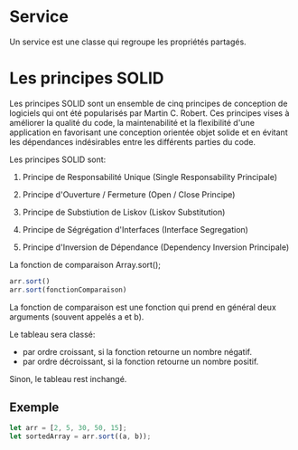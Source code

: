 # Service

Un service est une classe qui regroupe les propriétés partagés.

# Les principes SOLID

Les principes SOLID  sont un ensemble de cinq principes de conception de logiciels qui ont été popularisés par Martin C. Robert. Ces principes vises à améliorer la qualité du code, la maintenabilité et la flexibilité d'une application en favorisant une conception orientée objet solide et en évitant les dépendances indésirables entre les différents parties du code.

Les principes SOLID sont: 

1. Principe de Responsabilité Unique (Single Responsability Principale)

2. Principe d'Ouverture / Fermeture (Open / Close Principe)

3. Principe de Substiution de Liskov (Liskov Substitution)

4. Principe de Ségrégation d'Interfaces (Interface Segregation)

5. Principe d'Inversion de Dépendance (Dependency Inversion  Principale)

La fonction de comparaison Array.sort();

```js
arr.sort()
arr.sort(fonctionComparaison)
```


La fonction de comparaison est une fonction qui prend en général deux  arguments (souvent appelés a et b).

Le tableau sera classé:

- par ordre croissant, si la fonction retourne un nombre négatif.
- par ordre décroissant, si la fonction retourne un nombre positif.

Sinon, le tableau rest inchangé.

## Exemple

```js
let arr = [2, 5, 30, 50, 15];
let sortedArray = arr.sort((a, b));
```